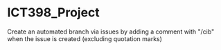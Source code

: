 # ICT398_Project
Create an automated branch via issues by adding a comment with "/cib" when the issue is created (excluding quotation marks)
